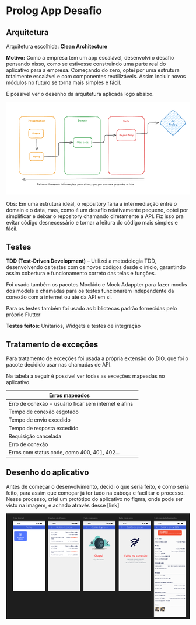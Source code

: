 # Prolog App Desafio

## Arquitetura
Arquitetura escolhida: **Clean Architecture** 

**Motivo:** Como a empresa tem um app escalável, desenvolvi o desafio pensando nisso, como se estivesse construindo uma parte real do aplicativo para a empresa. Começando do zero, optei por uma estrutura totalmente escalável e com componentes reutilizáveis. Assim incluir novos módulos no futuro se torna mais simples e fácil. 

É possível ver o desenho da arquitetura aplicada logo abaixo.

![Imagem arquitetura](assets/imgs/readme/arquitetura.png)


Obs: Em uma estrutura ideal, o repository faria a intermediação entre o domain e o data, mas, como é um desafio relativamente pequeno, optei por simplificar e deixar o repository chamando diretamente a API. Fiz isso pra evitar código desnecessário e tornar a leitura do código mais simples e fácil.

## Testes
**TDD (Test-Driven Development)** – Utilizei a metodologia TDD, desenvolvendo os testes com os novos códigos desde o início, garantindo assim cobertura e funcionamento correto das telas e funções.

Foi usado também os pacotes Mockido e Mock Adappter para fazer mocks dos models e chamadas para os testes funcionarem independente da conexão com a internet ou até da API em si.

Para os testes também foi usado as bibliotecas padrão fornecidas pelo próprio Flutter

**Testes feitos:** Unitarios, Widgets e testes de integração

## Tratamento de exceções
Para tratamento de exceções foi usada a própria extensão do DIO, que foi o pacote decidido usar nas chamadas de API. 

Na tabela a seguir é possível ver todas as exceções mapeadas no aplicativo.

| Erros mapeados    | 
| -------- | 
| Erro de conexão - usuário ficar sem internet e afins  | 
| Tempo de conexão esgotado | 
| Tempo de envio excedido    | 
| Tempo de resposta excedido    | 
| Requisição cancelada    | 
| Erro de conexão    | 
| Erros com status code, como 400, 401, 402...    | 


## Desenho do aplicativo
Antes de começar o desenvolvimento, decidi o que seria feito, e como seria feito, para assim que começar já ter tudo na cabeça e facilitar o processo. Nesse processo, criei um protótipo do aplicativo no figma, onde pode ser visto na imagem, e achado através desse [link]

![Imagem figma aplicativo](assets/imgs/readme/aplicativo.png)
